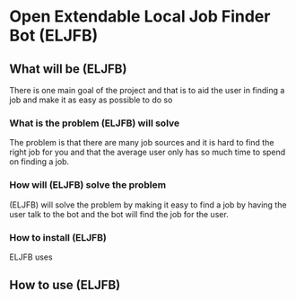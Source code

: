 # Open Extendable Local Job Finder Bot (ELJFB)

## What will be (ELJFB)

There is one main goal of the project and that is to aid the user in finding a job and make it as easy as possible to do so

### What is the problem (ELJFB) will solve

The problem is that there are many job sources and it is hard to find the right job for you and that the average user only has so much time to spend on finding a job.

### How will (ELJFB) solve the problem

(ELJFB) will solve the problem by making it easy to find a job by having the user talk to the bot and the bot will find the job for the user.

### How to install (ELJFB)

ELJFB uses 

## How to use (ELJFB)
